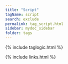 ```yaml
---
title: "Script"
tagName: script
search: exclude
permalink: tag_script.html
sidebar: mydoc_sidebar
folder: tags
---
```

{% include taglogic.html %}

{% include links.html %}
